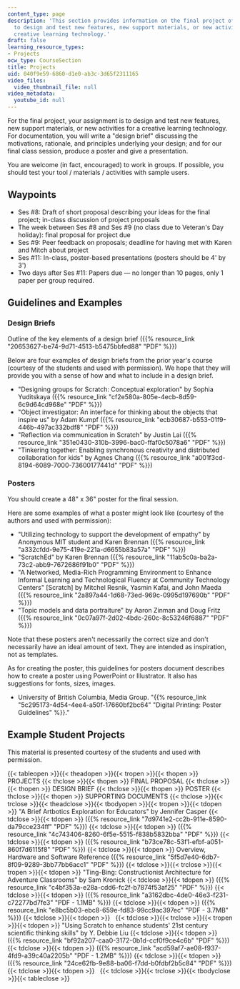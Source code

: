 ```yaml
---
content_type: page
description: 'This section provides information on the final project of the course:
  to design and test new features, new support materials, or new activities for a
  creative learning technology.'
draft: false
learning_resource_types:
- Projects
ocw_type: CourseSection
title: Projects
uid: 040f9e59-6860-d1e0-ab3c-3d65f2311165
video_files:
  video_thumbnail_file: null
video_metadata:
  youtube_id: null
---
```

For the final project, your assignment is to design and test new features, new support materials, or new activities for a creative learning technology. For documentation, you will write a "design brief" discussing the motivations, rationale, and principles underlying your design; and for our final class session, produce a poster and give a presentation.

You are welcome (in fact, encouraged) to work in groups. If possible, you should test your tool / materials / activities with sample users.

## Waypoints

- Ses #8: Draft of short proposal describing your ideas for the final project; in-class discussion of project proposals
- The week between Ses #8 and Ses #9 (no class due to Veteran's Day holiday): final proposal for project due
- Ses #9: Peer feedback on proposals; deadline for having met with Karen and Mitch about project
- Ses #11: In-class, poster-based presentations (posters should be 4' by 3')
- Two days after Ses #11: Papers due — no longer than 10 pages, only 1 paper per group required.

## Guidelines and Examples

### Design Briefs

Outline of the key elements of a design brief ({{% resource_link "20653627-be74-9d71-4513-b5475bbfed88" "PDF" %}})

Below are four examples of design briefs from the prior year's course (courtesy of the students and used with permission). We hope that they will provide you with a sense of how and what to include in a design brief.

- "Designing groups for Scratch: Conceptual exploration" by Sophia Yuditskaya ({{% resource_link "cf2e580a-805e-4ecb-8d59-6c9d64cd968e" "PDF" %}})
- "Object investigator: An interface for thinking about the objects that inspire us" by Adam Kumpf ({{% resource_link "ecb30687-b553-01f9-446b-497ac332bdf8" "PDF" %}})
- "Reflection via communication in Scratch" by Justin Lai ({{% resource_link "351e0430-310b-3996-bac0-ffaf0c5078a6" "PDF" %}})
- "Tinkering together: Enabling synchronous creativity and distributed collaboration for kids" by Agnes Chang ({{% resource_link "a001f3cd-8194-6089-7000-73600177441d" "PDF" %}})

### Posters

You should create a 48" x 36" poster for the final session.

Here are some examples of what a poster might look like (courtesy of the authors and used with permission):

- "Utilizing technology to support the development of empathy" by Anonymous MIT student and Karen Brennan ({{% resource_link "a332cfdd-9e75-419e-221a-d6655b83a57a" "PDF" %}})
- "ScratchEd" by Karen Brennan ({{% resource_link "11ab5c0a-ba2a-73c2-abb9-7672686f91b0" "PDF" %}})
- "A Networked, Media-Rich Programming Environment to Enhance Informal Learning and Technological Fluency at Community Technology Centers" \[Scratch\] by Mitchel Resnik, Yasmin Kafai, and John Maeda ({{% resource_link "2a897a44-1d68-73ed-969c-0995d197690b" "PDF" %}})
- "Topic models and data portraiture" by Aaron Zinman and Doug Fritz ({{% resource_link "0c07a97f-2d02-4bdc-260c-8c53246f6887" "PDF" %}})

Note that these posters aren't necessarily the correct size and don't necessarily have an ideal amount of text. They are intended as inspiration, not as templates.

As for creating the poster, this guidelines for posters document describes how to create a poster using PowerPoint or Illustrator. It also has suggestions for fonts, sizes, images.

- University of British Columbia, Media Group. "{{% resource_link "5c295173-4d54-4ee4-a50f-17660bf2bc64" "Digital Printing: Poster Guidelines" %}}."

## Example Student Projects

This material is presented courtesy of the students and used with permission.

{{< tableopen >}}{{< theadopen >}}{{< tropen >}}{{< thopen >}}
PROJECTS
{{< thclose >}}{{< thopen >}}
FINAL PROPOSAL
{{< thclose >}}{{< thopen >}}
DESIGN BRIEF
{{< thclose >}}{{< thopen >}}
POSTER
{{< thclose >}}{{< thopen >}}
SUPPORTING DOCUMENTS
{{< thclose >}}{{< trclose >}}{{< theadclose >}}{{< tbodyopen >}}{{< tropen >}}{{< tdopen >}}
"A Brief Artbotics Exploration for Educators" by Jennifer Casper
{{< tdclose >}}{{< tdopen >}}
({{% resource_link "7d9741e2-cc2b-911e-8590-da79cce234ff" "PDF" %}})
{{< tdclose >}}{{< tdopen >}}
({{% resource_link "4c743406-8260-6f5e-5515-f838b5832bba" "PDF" %}})
{{< tdclose >}}{{< tdopen >}}
({{% resource_link "b73ce78c-53f1-efbf-a051-860f7d6115f8" "PDF" %}})
{{< tdclose >}}{{< tdopen >}}
Overview, Hardware and Software Reference ({{% resource_link "5f5d7e40-6db7-8f09-9289-3bb77bb6acc1" "PDF" %}})
{{< tdclose >}}{{< trclose >}}{{< tropen >}}{{< tdopen >}}
"Ting-Bing: Constructionist Architecture for Adventure Classrooms" by Sam Kronick
{{< tdclose >}}{{< tdopen >}}
({{% resource_link "c4bf353a-e28a-cdd6-fc2f-b7874f53af25" "PDF" %}})
{{< tdclose >}}{{< tdopen >}}
({{% resource_link "a3162dbc-4de0-46e3-f231-c72277bd7fe3" "PDF - 1.1MB" %}})
{{< tdclose >}}{{< tdopen >}}
({{% resource_link "e8bc5b03-ebc8-659e-fd83-99cc9ac397ec" "PDF - 3.7MB" %}})
{{< tdclose >}}{{< tdopen >}}
 
{{< tdclose >}}{{< trclose >}}{{< tropen >}}{{< tdopen >}}
"Using Scratch to enhance students' 21st century scientific thinking skills" by Y. Debbie Liu
{{< tdclose >}}{{< tdopen >}}
({{% resource_link "bf92a207-caa0-3172-0b1d-ccf0f9ce4c6b" "PDF" %}})
{{< tdclose >}}{{< tdopen >}}
({{% resource_link "acd59af7-ae08-f937-4fd9-a39c40a2205b" "PDF - 1.2MB" %}})
{{< tdclose >}}{{< tdopen >}}
({{% resource_link "24ce62fb-9e88-ba06-f7dd-b0fdbf2b5c84" "PDF" %}})
{{< tdclose >}}{{< tdopen >}}
 
{{< tdclose >}}{{< trclose >}}{{< tbodyclose >}}{{< tableclose >}}